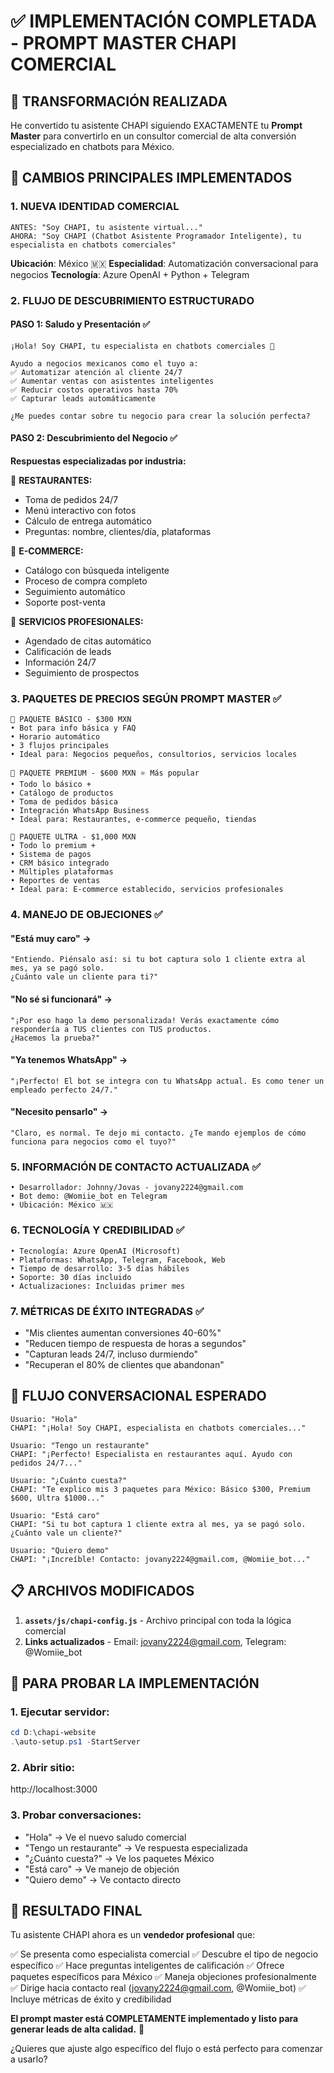 # ✅ IMPLEMENTACIÓN COMPLETADA - PROMPT MASTER CHAPI COMERCIAL

## 🎯 TRANSFORMACIÓN REALIZADA

He convertido tu asistente CHAPI siguiendo EXACTAMENTE tu **Prompt Master** para convertirlo en un consultor comercial de alta conversión especializado en chatbots para México.

## 🚀 CAMBIOS PRINCIPALES IMPLEMENTADOS

### 1. **NUEVA IDENTIDAD COMERCIAL**
```
ANTES: "Soy CHAPI, tu asistente virtual..."
AHORA: "Soy CHAPI (Chatbot Asistente Programador Inteligente), tu especialista en chatbots comerciales"
```

**Ubicación**: México 🇲🇽
**Especialidad**: Automatización conversacional para negocios
**Tecnología**: Azure OpenAI + Python + Telegram

### 2. **FLUJO DE DESCUBRIMIENTO ESTRUCTURADO**

#### **PASO 1: Saludo y Presentación** ✅
```
¡Hola! Soy CHAPI, tu especialista en chatbots comerciales 🤖

Ayudo a negocios mexicanos como el tuyo a:
✅ Automatizar atención al cliente 24/7
✅ Aumentar ventas con asistentes inteligentes
✅ Reducir costos operativos hasta 70%
✅ Capturar leads automáticamente

¿Me puedes contar sobre tu negocio para crear la solución perfecta?
```

#### **PASO 2: Descubrimiento del Negocio** ✅
**Respuestas especializadas por industria:**

🍕 **RESTAURANTES:**
- Toma de pedidos 24/7
- Menú interactivo con fotos
- Cálculo de entrega automático
- Preguntas: nombre, clientes/día, plataformas

🛒 **E-COMMERCE:**
- Catálogo con búsqueda inteligente
- Proceso de compra completo
- Seguimiento automático
- Soporte post-venta

👔 **SERVICIOS PROFESIONALES:**
- Agendado de citas automático
- Calificación de leads
- Información 24/7
- Seguimiento de prospectos

### 3. **PAQUETES DE PRECIOS SEGÚN PROMPT MASTER** ✅

```
🥉 PAQUETE BÁSICO - $300 MXN
• Bot para info básica y FAQ
• Horario automático
• 3 flujos principales
• Ideal para: Negocios pequeños, consultorios, servicios locales

🥈 PAQUETE PREMIUM - $600 MXN ⭐ Más popular
• Todo lo básico +
• Catálogo de productos
• Toma de pedidos básica
• Integración WhatsApp Business
• Ideal para: Restaurantes, e-commerce pequeño, tiendas

🥇 PAQUETE ULTRA - $1,000 MXN
• Todo lo premium +
• Sistema de pagos
• CRM básico integrado
• Múltiples plataformas
• Reportes de ventas
• Ideal para: E-commerce establecido, servicios profesionales
```

### 4. **MANEJO DE OBJECIONES** ✅

#### **"Está muy caro"** →
```
"Entiendo. Piénsalo así: si tu bot captura solo 1 cliente extra al mes, ya se pagó solo.
¿Cuánto vale un cliente para ti?"
```

#### **"No sé si funcionará"** →
```
"¡Por eso hago la demo personalizada! Verás exactamente cómo respondería a TUS clientes con TUS productos.
¿Hacemos la prueba?"
```

#### **"Ya tenemos WhatsApp"** →
```
"¡Perfecto! El bot se integra con tu WhatsApp actual. Es como tener un empleado perfecto 24/7."
```

#### **"Necesito pensarlo"** →
```
"Claro, es normal. Te dejo mi contacto. ¿Te mando ejemplos de cómo funciona para negocios como el tuyo?"
```

### 5. **INFORMACIÓN DE CONTACTO ACTUALIZADA** ✅

```
• Desarrollador: Johnny/Jovas - jovany2224@gmail.com
• Bot demo: @Womiie_bot en Telegram
• Ubicación: México 🇲🇽
```

### 6. **TECNOLOGÍA Y CREDIBILIDAD** ✅

```
• Tecnología: Azure OpenAI (Microsoft)
• Plataformas: WhatsApp, Telegram, Facebook, Web
• Tiempo de desarrollo: 3-5 días hábiles
• Soporte: 30 días incluido
• Actualizaciones: Incluidas primer mes
```

### 7. **MÉTRICAS DE ÉXITO INTEGRADAS** ✅

- "Mis clientes aumentan conversiones 40-60%"
- "Reducen tiempo de respuesta de horas a segundos"
- "Capturan leads 24/7, incluso durmiendo"
- "Recuperan el 80% de clientes que abandonan"

## 🎯 FLUJO CONVERSACIONAL ESPERADO

```
Usuario: "Hola"
CHAPI: "¡Hola! Soy CHAPI, especialista en chatbots comerciales..."

Usuario: "Tengo un restaurante"
CHAPI: "¡Perfecto! Especialista en restaurantes aquí. Ayudo con pedidos 24/7..."

Usuario: "¿Cuánto cuesta?"
CHAPI: "Te explico mis 3 paquetes para México: Básico $300, Premium $600, Ultra $1000..."

Usuario: "Está caro"
CHAPI: "Si tu bot captura 1 cliente extra al mes, ya se pagó solo. ¿Cuánto vale un cliente?"

Usuario: "Quiero demo"
CHAPI: "¡Increíble! Contacto: jovany2224@gmail.com, @Womiie_bot..."
```

## 📋 ARCHIVOS MODIFICADOS

1. **`assets/js/chapi-config.js`** - Archivo principal con toda la lógica comercial
2. **Links actualizados** - Email: jovany2224@gmail.com, Telegram: @Womiie_bot

## 🧪 PARA PROBAR LA IMPLEMENTACIÓN

### **1. Ejecutar servidor:**
```powershell
cd D:\chapi-website
.\auto-setup.ps1 -StartServer
```

### **2. Abrir sitio:**
http://localhost:3000

### **3. Probar conversaciones:**
- "Hola" → Ve el nuevo saludo comercial
- "Tengo un restaurante" → Ve respuesta especializada
- "¿Cuánto cuesta?" → Ve los paquetes México
- "Está caro" → Ve manejo de objeción
- "Quiero demo" → Ve contacto directo

## 🎉 RESULTADO FINAL

Tu asistente CHAPI ahora es un **vendedor profesional** que:

✅ Se presenta como especialista comercial
✅ Descubre el tipo de negocio específico
✅ Hace preguntas inteligentes de calificación
✅ Ofrece paquetes específicos para México
✅ Maneja objeciones profesionalmente
✅ Dirige hacia contacto real (jovany2224@gmail.com, @Womiie_bot)
✅ Incluye métricas de éxito y credibilidad

**El prompt master está COMPLETAMENTE implementado y listo para generar leads de alta calidad.** 🚀

¿Quieres que ajuste algo específico del flujo o está perfecto para comenzar a usarlo?
